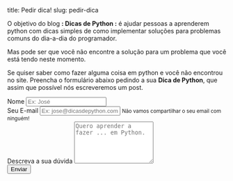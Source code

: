 title: Pedir dica!
slug: pedir-dica

O objetivo do blog **: Dicas de Python :**
é ajudar pessoas a aprenderem python com dicas simples de como
implementar soluções para problemas comuns do dia-a-dia do programador.

Mas pode ser que você não encontre a solução para um problema que você está tendo neste momento.

Se quiser saber como fazer alguma coisa em python e você não encontrou no site.
Preencha o formulário abaixo pedindo a sua **Dica de Python**,
que assim que possível nós escreveremos um post.

<form action="https://formspree.io/gustavo@dicasdeprogramacao.com.br" method="POST">
  <div class="form-row">
    <div class="form-group col-md-6">
        <label for="name">Nome</label>
        <input type="text" class="form-control" id="name" name="name" placeholder="Ex: José">
    </div>
    <div class="form-group col-md-6">
        <label for="email">Seu E-mail</label>
        <input type="email" class="form-control" id="email" name="email" aria-describedby="emailHelp" placeholder="Ex: jose@dicasdepython.com.br">
        <small id="emailHelp" class="form-text text-muted">Não vamos compartilhar o seu email com ninguém!</small>
    </div>
  </div>
  <div class="form-group">
    <label for="texto">Descreva a sua dúvida</label>
    <textarea class="form-control" id="texto" name="message" rows="6" placeholder="Quero aprender a fazer ... em Python."></textarea>
  </div>
  <button type="submit" class="btn btn-primary">Enviar</button>
</form>